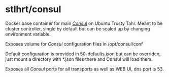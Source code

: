 stlhrt/consul
=========================
Docker base container for main [_Consul_](http://www.consul.io/) on Ubuntu Trusty Tahr.
Meant to be cluster controller, single by default but can be scaled up by changing environment variable.

Exposes volume for _Consul_ configuration files in /opt/consul/conf

Default configuration is provided in 50-defaults.json but can be overriden, just mount a directory with *.json files there and Consul will load them.

Exposes all _Consul_ ports for all transports as well as WEB UI, dns port is 53.